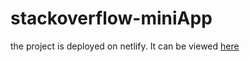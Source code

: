 # stackoverflow-miniApp
the project is deployed on netlify. It can be viewed [here](https://stackoverflow-miniapp.netlify.app/home "stackoverflow-miniapp")
